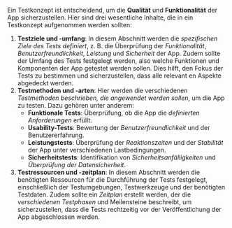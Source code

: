 Ein Testkonzept ist entscheidend, um die **Qualität** und **Funktionalität** der App sicherzustellen. Hier sind drei wesentliche Inhalte, die in ein Testkonzept aufgenommen werden sollten:

1. **Testziele und -umfang**: In diesem Abschnitt werden die *spezifischen Ziele des Tests definiert*, z. B. die Überprüfung der *Funktionalität*, *Benutzerfreundlichkeit*, *Leistung* und *Sicherheit* der App. Zudem sollte der Umfang des Tests festgelegt werden, also welche Funktionen und Komponenten der App getestet werden sollen. Dies hilft, den Fokus der Tests zu bestimmen und sicherzustellen, dass alle relevant en Aspekte abgedeckt werden.
2. **Testmethoden und -arten**: Hier werden die verschiedenen *Testmethoden beschrieben, die angewendet werden sollen*, um die App zu testen. Dazu gehören unter anderem:
   - **Funktionale Tests**: Überprüfung, ob die App die *definierten Anforderungen* erfüllt.
   - **Usability-Tests**: Bewertung der *Benutzerfreundlichkeit* und der Benutzererfahrung.
   - **Leistungstests**: Überprüfung der *Reaktionszeiten* und der *Stabilität* der App unter verschiedenen Lastbedingungen.
   - **Sicherheitstests**: Identifikation von *Sicherheitsanfälligkeiten* und *Überprüfung der Datensicherheit*.
3. **Testressourcen und -zeitplan**: In diesem Abschnitt werden die benötigten Ressourcen für die Durchführung der Tests festgelegt, einschließlich der Testumgebungen, Testwerkzeuge und der benötigten Testdaten. Zudem sollte ein *Zeitplan* erstellt werden, der die *verschiedenen Testphasen* und Meilensteine beschreibt, um sicherzustellen, dass die Tests rechtzeitig vor der Veröffentlichung der App abgeschlossen werden.